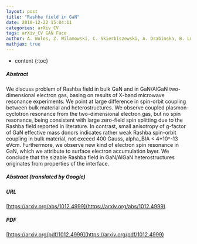 ```yaml
---
layout: post
title: "Rashba field in GaN"
date: 2010-12-22 15:04:11
categories: arXiv_CV
tags: arXiv_CV GAN Face
author: A. Wolos, Z. Wilamowski, C. Skierbiszewski, A. Drabinska, B. Lucznik, I. Grzegory, S. Porowski
mathjax: true
---
```


* content
{:toc}

##### Abstract
We discuss problem of Rashba field in bulk GaN and in GaN/AlGaN two-dimensional electron gas, basing on results of X-band microwave resonance experiments. We point at large difference in spin-orbit coupling between bulk material and heterostructures. We observe coupled plasmon-cyclotron resonance from the two-dimensional electron gas, but no spin resonance, being consistent with large zero-field spin splitting due to the Rashba field reported in literature. In contrast, small anisotropy of g-factor of GaN effective mass donors indicates rather weak Rashba spin-orbit coupling in bulk material, not exceed 400 Gauss, alpha_BIA < 4*10^-13 eVcm. Furthermore, we observe new kind of electron spin resonance in GaN, which we attribute to surface electron accumulation layer. We conclude that the sizable Rashba field in GaN/AlGaN heterostructures originates from properties of the interface.

##### Abstract (translated by Google)


##### URL
[https://arxiv.org/abs/1012.4999](https://arxiv.org/abs/1012.4999)

##### PDF
[https://arxiv.org/pdf/1012.4999](https://arxiv.org/pdf/1012.4999)

